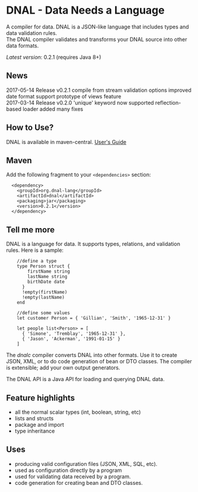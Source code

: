 DNAL - Data Needs a Language
=======

A compiler for data. DNAL is a JSON-like language that includes types and data validation rules.  
The DNAL compiler validates and transforms your DNAL source into other data formats.

*Latest version*: 0.2.1 (requires Java 8+)

## News
2017-05-14
    Release v0.2.1 
   compile from stream 
   validation options
   improved date format support
   prototype of views feature    
2017-03-14
    Release v0.2.0 
	'unique' keyword now supported
	reflection-based loader added
	many fixes

## How to Use?

DNAL is available in maven-central. [User's Guide](https://dnal-lang.org/documentation/)

## Maven

Add the following fragment to your `<dependencies>` section:

      <dependency>
		<groupId>org.dnal-lang</groupId>
		<artifactId>dnal</artifactId>
		<packaging>jar</packaging>
		<version>0.2.1</version>
      </dependency>

## Tell me more

DNAL is a language for data.  It supports types, relations, and validation rules.  Here is a sample:

		//define a type
		type Person struct {
		    firstName string
		    lastName string
		    birthDate date
		  }
		  !empty(firstName)
		  !empty(lastName)
		end

		//define some values
		let customer Person = { 'Gillian', 'Smith', '1965-12-31' }
		
		let people list<Person> = [
		  { 'Simone', 'Tremblay', '1965-12-31' },
		  { 'Jason', 'Ackerman', '1991-01-15' }
		]

The *dnalc* compiler converts DNAL into other formats.  Use it to create JSON, XML, or to do code generation of bean or DTO classes.
The compiler is extensible; add your own output generators.

The DNAL API is a Java API for loading and querying DNAL data.

## Feature highlights

* all the normal scalar types (int, boolean, string, etc)
* lists and structs
* package and import
* type inheritance

## Uses

* producing valid configuration files (JSON, XML, SQL, etc).
* used as configuration directly by a program
* used for validating data received by a program.
* code generation for creating bean and DTO classes.


